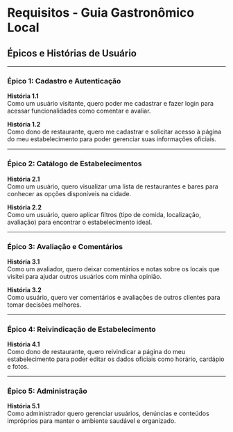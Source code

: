 # Requisitos - Guia Gastronômico Local

## Épicos e Histórias de Usuário

---

### Épico 1: Cadastro e Autenticação

**História 1.1**  
Como um usuário visitante, quero poder me cadastrar e fazer login para acessar funcionalidades como comentar e avaliar.

**História 1.2**  
Como dono de restaurante, quero me cadastrar e solicitar acesso à página do meu estabelecimento para poder gerenciar suas informações oficiais.

---

### Épico 2: Catálogo de Estabelecimentos

**História 2.1**  
Como um usuário, quero visualizar uma lista de restaurantes e bares para conhecer as opções disponíveis na cidade.

**História 2.2**  
Como um usuário, quero aplicar filtros (tipo de comida, localização, avaliação) para encontrar o estabelecimento ideal.

---

### Épico 3: Avaliação e Comentários

**História 3.1**  
Como um avaliador, quero deixar comentários e notas sobre os locais que visitei para ajudar outros usuários com minha opinião.

**História 3.2**  
Como usuário, quero ver comentários e avaliações de outros clientes para tomar decisões melhores.

---

### Épico 4: Reivindicação de Estabelecimento

**História 4.1**  
Como dono de restaurante, quero reivindicar a página do meu estabelecimento para poder editar os dados oficiais como horário, cardápio e fotos.

---

### Épico 5: Administração

**História 5.1**  
Como administrador quero gerenciar usuários, denúncias e conteúdos impróprios para manter o ambiente saudável e organizado.
